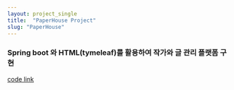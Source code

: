 ```yaml
---
layout: project_single
title:  "PaperHouse Project"
slug: "PaperHouse"
---
```

### Spring boot 와 HTML(tymeleaf)를 활용하여 작가와 글 관리 플랫폼 구현

[code link](https://github.com/drexqq/bit-final-project)